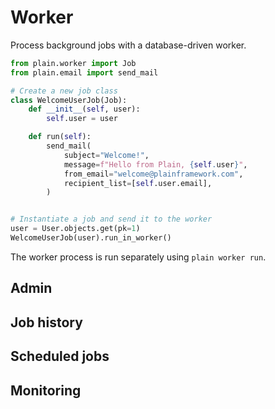 # Worker

Process background jobs with a database-driven worker.

```python
from plain.worker import Job
from plain.email import send_mail

# Create a new job class
class WelcomeUserJob(Job):
    def __init__(self, user):
        self.user = user

    def run(self):
        send_mail(
            subject="Welcome!",
            message=f"Hello from Plain, {self.user}",
            from_email="welcome@plainframework.com",
            recipient_list=[self.user.email],
        )


# Instantiate a job and send it to the worker
user = User.objects.get(pk=1)
WelcomeUserJob(user).run_in_worker()
```

The worker process is run separately using `plain worker run`.

## Admin

## Job history

## Scheduled jobs

## Monitoring
